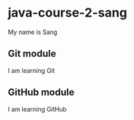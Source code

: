 # java-course-2-sang

My name is Sang

## Git module

I am learning Git

## GitHub module

I am learning GitHub
